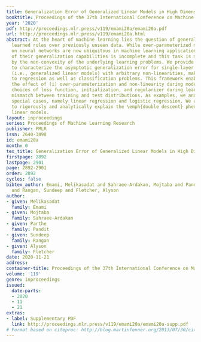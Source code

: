 ```yaml
---
title: Generalization Error of Generalized Linear Models in High Dimensions
booktitle: Proceedings of the 37th International Conference on Machine Learning
year: '2020'
pdf: http://proceedings.mlr.press/v119/emami20a/emami20a.pdf
url: http://proceedings.mlr.press/v119/emami20a.html
abstract: At the heart of machine learning lies the question of generalizability of
  learned rules over previously unseen data. While over-parameterized models based
  on neural networks are now ubiquitous in machine learning applications, our understanding
  of their generalization capabilities is incomplete and this task is made harder
  by the non-convexity of the underlying learning problems. We provide a general framework
  to characterize the asymptotic generalization error for single-layer neural networks
  (i.e., generalized linear models) with arbitrary non-linearities, making it applicable
  to regression as well as classification problems. This framework enables analyzing
  the effect of (i) over-parameterization and non-linearity during modeling; (ii)
  choices of loss function, initialization, and regularizer during learning; and (iii)
  mismatch between training and test distributions. As examples, we analyze a few
  special cases, namely linear regression and logistic regression. We are also able
  to rigorously and analytically explain the \emph{double descent} phenomenon in generalized
  linear models.
layout: inproceedings
series: Proceedings of Machine Learning Research
publisher: PMLR
issn: 2640-3498
id: emami20a
month: 0
tex_title: Generalization Error of Generalized Linear Models in High Dimensions
firstpage: 2892
lastpage: 2901
page: 2892-2901
order: 2892
cycles: false
bibtex_author: Emami, Melikasadat and Sahraee-Ardakan, Mojtaba and Pandit, Parthe
  and Rangan, Sundeep and Fletcher, Alyson
author:
- given: Melikasadat
  family: Emami
- given: Mojtaba
  family: Sahraee-Ardakan
- given: Parthe
  family: Pandit
- given: Sundeep
  family: Rangan
- given: Alyson
  family: Fletcher
date: 2020-11-21
address: 
container-title: Proceedings of the 37th International Conference on Machine Learning
volume: '119'
genre: inproceedings
issued:
  date-parts:
  - 2020
  - 11
  - 21
extras:
- label: Supplementary PDF
  link: http://proceedings.mlr.press/v119/emami20a/emami20a-supp.pdf
# Format based on citeproc: http://blog.martinfenner.org/2013/07/30/citeproc-yaml-for-bibliographies/
---
```

